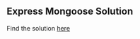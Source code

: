 ## Express Mongoose Solution

Find the solution [here](https://github.com/sf-wdi-22-23/toEatly_mongoose/tree/solution)

